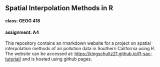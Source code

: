 ## Spatial Interpolation Methods in R
#### class: GEOG 418
#### assignment: A4

This repository contains an rmarkdown website for a project on spatial interpolation methods of air pollution data in Southern California using R.
The website can be accessed at: https://kingschultz21.github.io/R-sac-tutorial/ and is hosted using github pages.
